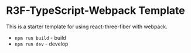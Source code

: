 # R3F-TypeScript-Webpack Template

This is a starter template for using react-three-fiber with webpack.

- `npm run build` - build
- `npm run dev` - develop


